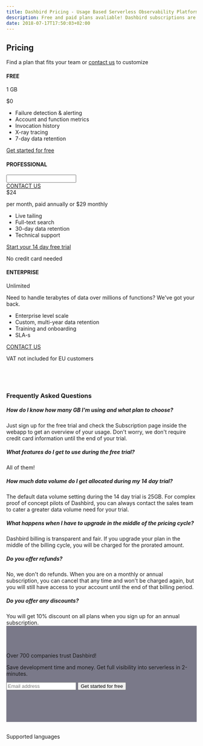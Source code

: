 ```yaml
---
title: Dashbird Pricing - Usage Based Serverless Observability Platform
description: Free and paid plans avaliable! Dashbird subscriptions are priced by usage and measured in GB. The plans currently cover AWS Lambda, AWS X-Ray and API Gateway and offer wide range of monitoring, alerting and debugging features. Great value for money!
date: 2018-07-17T17:50:03+02:00
---
```


<script>
  document
    .querySelector('#navigation ul li.nav-item.pricing')
    .classList
    .add('active')

</script>

<section class="container dark-bg pricing-page" >

  <div class="row">
    <div class="col text-center mt-5 mb-3">
      <h1 class="roboto-mono">Pricing</h1>
      <p class="h5 mt-3 mb-5 sf-ui-text">Find a plan that fits your team or <a href='/contact-sales'>contact us</a> to customize</p>
    </div>
  </div>

  <div class="row justify-content-md-center align-items-center sf-ui-text">  
    <div class="col-sm-12 col-md-12 mb-5">
      <div class="row">
        <div class="col-12 col-md-4 mw-250 mt-4 flex-order-2">
          <div class="pricing-box bg-white top-lgreen text-center p-4 pb-md-0">
            <h4 class="mt-md-2 mb-md-3 lgreen roboto-mono">FREE</h4>
            <p class="h4">1 GB </p>
            <p class="pricing-desc"></p>
            <p class="pricing-val">$0</p>
            <p class="pricing-val-spec"></p>
          </div>
          <div class='text-center p-4 pt-0 bg-white'>
            <ul class='pricing-features pb-3'>
              <li>Failure detection & alerting</li>
              <li>Account and function metrics</li>
              <li>Invocation history</li>
              <li>X-ray tracing</li>
              <li>7-day data retention</li>
            </ul>
            <a class="btn cta-btn cta-pink w-100" role="button" href='/register' target='_blank'>Get started for free</a>
          </div>
        </div>
        <div class="col-12 col-md-4 mw-250 flex-order-1">
          <div class="col-inner">
            <div class="pricing-box bg-white top-lpurple text-center pt-4 pl-4 pr-4 pb-1">
              <h4 class="mt-2 mb-4 lpurple">PROFESSIONAL</h4>
              <div class='row' id='custom' style='display:none'>
                <div class='col'>
                  <a class="btn cta-btn cta-secondary" role="button" href='/contact-us' target='_blank'>CONTACT US</a>
                </div>
              </div>
              <div id='priced' class="pb-3">
                <div class='row' >
                  <div class="priced-slider p-4 pt-7 pb-3 w-100">
                    <input id="price-slider" type="text" data-slider-ticks="[1, 2, 3, 4, 5, 6]" data-slider-ticks-snap-bounds="6" data-slider-value="3" data-slider-ticks-labels="['5 GB', '25', '100', 200', '300', '300+']"/>
                  </div>
                </div>
              <div class='row d-none no-price' id='custom'>
                <div class='col'>
                  <a class="btn cta-btn cta-secondary" role="button" href='/contact-us' target='_blank'>CONTACT US</a>
                </div>
              </div>
                <div class='row has-price' >
                  <div class='col'>
                    <span class="h1">$<span id='annual-cost'>24</span></span>
                  </div>
                </div>
                <p class="text-center text-secondary my-2 small has-price">per month, paid annually or $<span id='monthly-cost'>29</span> monthly</p>
              </div>
            </div>
            <div class='text-center  p-4 pt-0 bg-white'>
              <ul class='pricing-features pb-3'>
                  <li>Live tailing</li>
                  <li>Full-text search</li>
                  <li>30-day data retention</li>
                  <li>Technical support</li>
                </ul>
              <a class="btn cta-btn cta-pink w-100" role="button" href='/register' target='_blank'>Start your 14 day free trial</a>
              <p class="text-center text-secondary small p-1 m-0">No credit card needed</p>
            </div>
          </div>
        </div>
        <div class="col-12 col-md-4 mw-250 mt-4 flex-order-3">
          <div class="pricing-box bg-white top-lorange text-center p-4 pb-md-0 ">
            <h4 class="mt-2 mb-3 lorange roboto-mono">ENTERPRISE</h4>
            <p class=" h4">Unlimited</p>
            <p class="pricing-desc" id="enterprise">Need to handle terabytes of data over millions of functions? We've got your back.</p>
            <p class="pricing-val"></p>
            <p class="pricing-val-spec"></p>
          </div>
          <div class='text-center p-4 pt-0 bg-white'>
            <ul class='pricing-features pb-3'>
              <li>Enterprise level scale</li>
              <li>Custom, multi-year data retention</li>
              <li>Training and onboarding</li>
              <li>SLA-s</li>
            </ul>
            <a class="btn cta-btn cta-pink w-100" role="button" href='/contact-us' target='_blank'>CONTACT US</a>
          </div>
        </div>
      </div>
      <div class="row">
        <p class="price-vat text-center small w-100 pt-4">VAT not included for EU customers</p>
      </div>
    </div>
  </div>
</section>

<section class="container-fluid blue-bg pricing-page" >
    <div class="container">
      <div class="row">
        <div class="col-lg-8 col-12 pb-5 m-auto">
        <h3 class='text-center mb-5 roboto-mono' style='margin-top: 80px;'>Frequently Asked Questions</h3>
        <div class='accordion' id='faqs'>
          <div class='card'>
            <div class="card-header" id="headingOne">
              <h5 class="mb-0"class="btn" type="button" data-toggle="collapse" data-target="#collapseOne" aria-expanded="true" aria-controls="collapseOne">
                  How do I know how many GB I'm using and what plan to choose?
                <!-- </button> -->
              </h5>
            </div>
            <div id="collapseOne" class="collapse hide" aria-labelledby="headingOne" data-parent="#accordionExample">
              <div class="card-body">
                Just sign up for the free trial and check the Subscription page inside the webapp to get an overview of your usage. Don't worry, we don't require credit card information until the end of your trial.
              </div>
            </div>
          </div>
          <div class='card'>
            <div class="card-header" id="headingTwo">
              <h5 class="mb-0" class="btn" type="button" data-toggle="collapse" data-target="#collapseTwo" aria-expanded="true" aria-controls="collapseTwo">
                  What features do I get to use during the free trial?
              </h5>
            </div>
            <div id="collapseTwo" class="collapse hide" aria-labelledby="headingTwo" data-parent="#accordionExample">
              <div class="card-body">
              All of them!
              </div>
            </div>
          </div>
          <div class='card'>
            <div class="card-header" id="headingSix">
              <h5 class="mb-0" class="btn" type="button" data-toggle="collapse" data-target="#collapseSix" aria-expanded="true" aria-controls="collapseSix">
                 How much data volume do I get allocated during my 14 day trial? 
              </h5>
            </div>
            <div id="collapseSix" class="collapse hide" aria-labelledby="headingSix" data-parent="#accordionExample">
              <div class="card-body">
              The default data volume setting during the 14 day trial is 25GB. For complex proof of concept pilots of Dashbird, you can always contact the sales team to cater a greater data volume need for your trial.
              </div>
            </div>
          </div>
          <div class='card'>
            <div class="card-header" id="headingThree">
              <h5 class="mb-0" class="btn" type="button" data-toggle="collapse" data-target="#collapseThree" aria-expanded="true" aria-controls="collapseThree">
                  What happens when I have to upgrade in the middle of the pricing cycle?
              </h5>
            </div>
            <div id="collapseThree" class="collapse hide" aria-labelledby="headingThree" data-parent="#accordionExample">
              <div class="card-body">
                Dashbird billing is transparent and fair. If you upgrade your plan in the middle of the billing cycle, you will be charged for the prorated amount.
              </div>
            </div>
          </div>
          <div class='card'>
            <div class="card-header" id="headingFour">
              <h5 class="mb-0" class="btn" type="button" data-toggle="collapse" data-target="#collapseFour" aria-expanded="true" aria-controls="collapseFour">
                  Do you offer refunds?
              </h5>
            </div>
            <div id="collapseFour" class="collapse hide" aria-labelledby="headingFour" data-parent="#accordionExample">
              <div class="card-body">
                No, we don't do refunds. When you are on a monthly or annual subscription, you can cancel that any time and won't be charged again, but you will still have access to your account until the end of that billing period.
              </div>
            </div>
          </div>
          <div class='card'>
            <div class="card-header" id="headingFive">
              <h5 class="mb-0" class="btn" type="button" data-toggle="collapse" data-target="#collapseFive" aria-expanded="true" aria-controls="collapseFive">
                  Do you offer any discounts?
              </h5>
            </div>
            <div id="collapseFive" class="collapse hide" aria-labelledby="headingFive" data-parent="#accordionExample">
              <div class="card-body">
                You will get 10% discount on all plans when you sign up for an annual subscription.
              </div>
            </div>
          </div>
        </div>
      </div>
    </div>
  </div>
</section>

<section class="container-fluid" style='background-image: url("/images/blake.jpg"); background-size: cover;box-shadow: inset 0 0 0 1000px rgba(35, 34, 61, 0.6); padding-top: 70px; padding-bottom: 70px;'>
    <div class="row justify-content-center">
      <div class="col-lg-6 center p-2 cta-black bg-cta text-center">
        <span class="h3 roboto-mono mt-5 mb-4 d-block">Over 700 companies trust Dashbird!</span>
        <p class="mt-3 lh-3 d-block">Save development time and money. Get full visibility into serverless in 2-minutes.</p>
        <form class='form-inline justify-content-center mt-md-5 mb-5' name="trial-form">
            <input type="email" class="cta-input mb-2 mb-md-0 mt-5 mt-md-0 mr-md-2 d-block d-md-inline" placeholder='Email address' name="email" required>
            <button class="d-block d-md-inline cta-btn cta-pink" id='signup' type="submit">Get started for free</button>
        </form>
      </div>
    </div>
</section>

<section class="container-fluid dark-bg">
  <div class="row justify-content-center">
    <div class='col-12 col-md-7 text-center' style='padding-top: 30px;'>
        <span class='mx-auto roboto-mono text-light-gray'>Supported languages</span>
      <div class='row content-justify-center align-items-center' style='margin-top: 30px; margin-bottom: 40px;'>
        <div class='col-12 languages-icons '>
          <img class="b-lazy" src="data:image/gif;base64,R0lGODlhAQABAAAAACH5BAEKAAEALAAAAAABAAEAAAICTAEAOw=="  data-src='/images/socialproof/logo-python@2x.png'>
          <img class="b-lazy" src="data:image/gif;base64,R0lGODlhAQABAAAAACH5BAEKAAEALAAAAAABAAEAAAICTAEAOw=="  data-src='/images/socialproof/logo-java@2x.png'>
          <img class="b-lazy" src="data:image/gif;base64,R0lGODlhAQABAAAAACH5BAEKAAEALAAAAAABAAEAAAICTAEAOw=="  data-src='/images/socialproof/logo-csharp@2x.png'>
          <img class="b-lazy" src="data:image/gif;base64,R0lGODlhAQABAAAAACH5BAEKAAEALAAAAAABAAEAAAICTAEAOw=="  data-src='/images/socialproof/logo-nodejs@2x.png'>
          <img class="b-lazy" src="data:image/gif;base64,R0lGODlhAQABAAAAACH5BAEKAAEALAAAAAABAAEAAAICTAEAOw=="  data-src='/images/socialproof/logo-go@2x.png'>
        </div>
      </div>
    </div>
  </div>
</section>

<script>
  fbq('track', 'ViewContent', {
    content_ids: 'pricing',
  });
</script>
